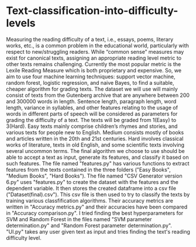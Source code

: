 # Text-classification-into-difficulty-levels
Measuring the reading difficulty of a text, i.e., essays, poems, literary works, etc., is a common problem in the educational world, particularly with respect to new/struggling readers. While “common sense” measures may exist for canonical texts, assigning an appropriate reading level metric to other texts remains challenging. Currently the most popular metric is the Lexile Reading Measure which is both proprietary and expensive. So, we aim to use four machine learning techniques: support vector machine, random forest, logistic regression, and naive Bayes, to find a suitable, cheaper algorithm for grading texts. The dataset we will use will mainly consist of texts from the Gutenberg archive that are anywhere between 200 and 300000 words in length. Sentence length, paragraph length, word length, variance in syllables, and other features relating to the usage of words in different parts of speech will be considered as parameters for grading the difficulty of a text. The texts will be graded from 1(Easy) to 3(Hard). Easy texts mainly comprise children’s rhymes and stories, and various texts for people new to English. Medium consists mostly of books and articles written in the 20th and 21st centuries. Hard involves classical works of literature, texts in old English, and some scientific texts involving several uncommon terms. The final algorithm we choose to use should be able to accept a text as input, generate its features, and classify it based on such features.
The file named "features.py" has various functions to extract features from the texts contained in the three folders ("Easy Books", "Medium Books", "Hard Books").
The file named "CSV Generator version 6.py" uses "features.py" to create the dataset with the features and the dependent variable. It then stores the created dataframe into a csv file ("Dataset(final).csv").
This csv file is then used to try to classify the texts by training various classfification algorithms. Their accuracy metrics are written in "Accuracy metrics.py" and their accuracies have been compared in "Accuracy comparison.py".
I tried finding the best hyperparameters for SVM and Random Forest in the files named "SVM parameter determination.py" and "Random Forest parameter determination.py".
"UI.py" takes any user given text as input and tries finding the text's reading difficulty level.

